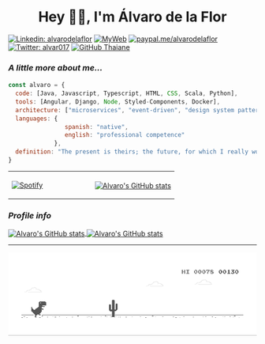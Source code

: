 <h1 align="center"> Hey 👋🏽, I'm Álvaro de la Flor </h1>



[![Linkedin: alvarodelaflor](https://img.shields.io/badge/-alvarodelaflor-blue?style=flat-square&logo=Linkedin&logoColor=white&link=https://www.linkedin.com/in/alvarodelaflor/)](https://www.linkedin.com/in/alvarodelaflor/)
[![MyWeb](https://img.shields.io/badge/Personal%20Website-alvarodelaflor.com-blue)](https://www.alvarodelaflor.com)
[![paypal.me/alvarodelaflor](https://ionicabizau.github.io/badges/paypal.svg)](https://www.paypal.me/alvarodelaflor)
[![Twitter: alvar017](https://img.shields.io/twitter/follow/alvar017?style=social)](https://twitter.com/alvar017)
[![GitHub Thaiane](https://img.shields.io/github/followers/alvarodelaflor?label=follow&style=social)](https://github.com/alvarodelaflor)


### *A little more about me...*  

```javascript
const alvaro = {
  code: [Java, Javascript, Typescript, HTML, CSS, Scala, Python],
  tools: [Angular, Django, Node, Styled-Components, Docker],
  architecture: ["microservices", "event-driven", "design system pattern"],
  languages: {
                spanish: "native",
                english: "professional competence"
             },
  definition: "The present is theirs; the future, for which I really worked, is mine"
}
```

<table width="100%">
  <tr>
    <td width="50%">
      <a href="https://open.spotify.com/user/1184303827">
        <img align="center" src="https://alvarodelaflor-alvarodelaflor.vercel.app/api/spotify" alt="Spotify" />
      </a>
    </td>
    <td width="50%">
    <br>
      <a href="https://wakatime.com/@alvarodelaflor">
        <img align="center" src="https://github-readme-stats.vercel.app/api/wakatime?username=alvarodelaflor&v=2" alt="Alvaro's GitHub stats" />
      </a>
      </p>
    </td>
  </tr>
</table>

### *Profile info*  

<a href="https://github.com/alvarodelaflor">
  <img align="center" src="https://github-readme-stats.vercel.app/api?username=alvarodelaflor&show_icons=true&hide_border=true" alt="Alvaro's GitHub stats" />
</a>

<a href="https://github.com/alvarodelaflor">
  <img align="center" src="https://github-readme-stats.vercel.app/api/top-langs/?username=alvarodelaflor&show_icons=true&layout=compact&hide_border=true" alt="Alvaro's GitHub stats" />
</a>

---

<a href="https://github.com/alvarodelaflor">
  <img align="center" src="img/dino.gif" alt="Dino" />
</a>
